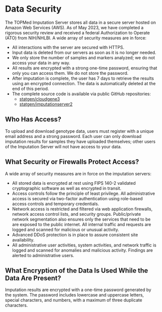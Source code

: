 # Data Security

The TOPMed Imputation Server stores all data in a secure server hosted on Amazon Web Services (AWS). As of May 2023, we have completed a rigorous security review and received a federal Authorization to Operate (ATO) from NIH/NHLBI. A wide array of security measures are in force:

- All interactions with the server are secured with HTTPS.
- Input data is deleted from our servers as soon as it is no longer needed.
- We only store the number of samples and markers analyzed; we do not access your data in any way.
- All results are encrypted with a strong one-time password, ensuring that only you can access them. We do not store the password.
- After imputation is complete, the user has 7 days to retrieve the results using an encrypted connection. The data is automatically deleted at the end of this period.
- The complete source code is available via public GitHub repositories:
    - [statgen/cloudgene3](https://github.com/statgen/cloudgene3)
    - [statgen/imputationserver2](https://github.com/statgen/imputationserver2)

## Who Has Access?

To upload and download genotype data, users must register with a unique email address and a strong password. Each user can only download imputation results for samples they have uploaded themselves; other users of the Imputation Server will not have access to your data.

<!-- ## Cookies

We value your privacy and are committed to transparency regarding the use of cookies on our website. Below, we outline our cookie policy to provide clarity and assurance.

### What are cookies?
Cookies are small text files that are placed on your device when you visit a website. They serve various purposes, including enhancing user experience, facilitating website functionality, and analyzing website traffic.

### How do we use cookies?
We use cookies only for the purpose of facilitating login functionality. These cookies help us recognize your device and authenticate your access to our platform securely. We do not track any personal information or analyze user activities through cookies.

### Why do we use cookies?
Cookies are essential for providing seamless login experiences to our users. By storing authentication information, cookies enable you to access your account efficiently without the need for repetitive login procedures. We respect your privacy and limit cookie usage exclusively to login purposes. -->

## What Security or Firewalls Protect Access?

A wide array of security measures are in force on the imputation servers:

- All stored data is encrypted at rest using FIPS 140-2 validated cryptographic software as well as encrypted in transit.
- Access controls follow the principle of least privilege. All administrative access is secured via two-factor authentication using role-based access controls and temporary credentials.
- Network access is restricted and filtered via web application firewalls, network access control lists, and security groups. Public/private network segmentation also ensures only the services that need to be are exposed to the public internet. All internal traffic and requests are logged and scanned for malicious or unusual activity.
- Advanced DDoS protection is in place to assure consistent site availability.
- All administrative user activities, system activities, and network traffic is logged and scanned for anomalies and malicious activity. Findings are alerted to administrative users.

## What Encryption of the Data Is Used While the Data Are Present?

Imputation results are encrypted with a one-time password generated by the system. The password includes lowercase and uppercase letters, special characters, and numbers, with a maximum of three duplicate characters.

